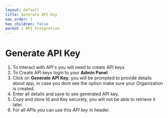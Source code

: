 ```yaml
---
layout: default
title: Generate API Key
nav_order: 1
has_children: false
parent : API Integration
---
```

# Generate API Key
1. To interact with API's you will need to create API keys.
2. To Create API keys login to your **Admin Panel**
3. Click on **Generate API Key**, you will be prompted to provide details about app, in case you dont see the option make sure your Organization is created.
5. Enter all details and save to see generated API key.  
7. Copy and store Id and Key securely, you will not be able to retrieve it later.
8. For all APIs you can use this _API key_ in header.





